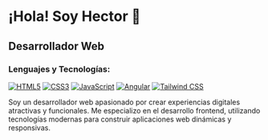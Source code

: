 # ¡Hola! Soy Hector 👋

## Desarrollador Web

### Lenguajes y Tecnologías:

[![HTML5](https://img.shields.io/badge/-HTML5-E34F26?style=flat-square&logo=html5&logoColor=white)](https://html.spec.whatwg.org/)
[![CSS3](https://img.shields.io/badge/-CSS3-1572B6?style=flat-square&logo=css3)](https://www.w3.org/Style/CSS/)
[![JavaScript](https://img.shields.io/badge/-JavaScript-F7DF1E?style=flat-square&logo=javascript&logoColor=black)](https://developer.mozilla.org/en-US/docs/Web/JavaScript)
[![Angular](https://img.shields.io/badge/-Angular-DD0031?style=flat-square&logo=angular)](https://angular.io/)
[![Tailwind CSS](https://img.shields.io/badge/-Tailwind%20CSS-38B2AC?style=flat-square&logo=tailwind-css&logoColor=white)](https://tailwindcss.com/)

Soy un desarrollador web apasionado por crear experiencias digitales atractivas y funcionales. Me especializo en el desarrollo frontend, utilizando tecnologías modernas para construir aplicaciones web dinámicas y responsivas.
